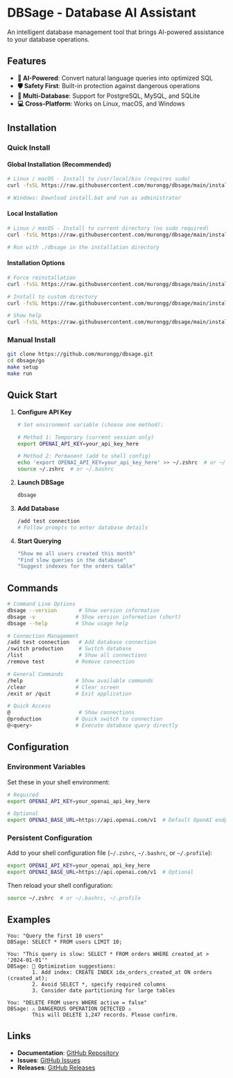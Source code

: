 # DBSage - Database AI Assistant

An intelligent database management tool that brings AI-powered assistance to your database operations.

## Features

- **🧠 AI-Powered**: Convert natural language queries into optimized SQL
- **🛡️ Safety First**: Built-in protection against dangerous operations 
- **🔌 Multi-Database**: Support for PostgreSQL, MySQL, and SQLite
- **💻 Cross-Platform**: Works on Linux, macOS, and Windows

## Installation

### Quick Install

#### Global Installation (Recommended)
```bash
# Linux / macOS - Install to /usr/local/bin (requires sudo)
curl -fsSL https://raw.githubusercontent.com/murongg/dbsage/main/install.sh | sudo bash

# Windows: Download install.bat and run as administrator
```

#### Local Installation
```bash
# Linux / macOS - Install to current directory (no sudo required)
curl -fsSL https://raw.githubusercontent.com/murongg/dbsage/main/install.sh | bash -s -- --local

# Run with ./dbsage in the installation directory
```

#### Installation Options
```bash
# Force reinstallation
curl -fsSL https://raw.githubusercontent.com/murongg/dbsage/main/install.sh | sudo bash -s -- --force

# Install to custom directory
curl -fsSL https://raw.githubusercontent.com/murongg/dbsage/main/install.sh | sudo bash -s -- --dir /opt/bin

# Show help
curl -fsSL https://raw.githubusercontent.com/murongg/dbsage/main/install.sh | bash -s -- --help
```

### Manual Install
```bash
git clone https://github.com/murongg/dbsage.git
cd dbsage/go
make setup
make run
```

## Quick Start

1. **Configure API Key**
   ```bash
   # Set environment variable (choose one method):
   
   # Method 1: Temporary (current session only)
   export OPENAI_API_KEY=your_api_key_here
   
   # Method 2: Permanent (add to shell config)
   echo 'export OPENAI_API_KEY=your_api_key_here' >> ~/.zshrc  # or ~/.bashrc
   source ~/.zshrc  # or ~/.bashrc
   ```

2. **Launch DBSage**
   ```bash
   dbsage
   ```

3. **Add Database**
   ```bash
   /add test connection
   # Follow prompts to enter database details
   ```

4. **Start Querying**
   ```bash
   "Show me all users created this month"
   "Find slow queries in the database"
   "Suggest indexes for the orders table"
   ```

## Commands

```bash
# Command Line Options
dbsage --version       # Show version information
dbsage -v             # Show version information (short)
dbsage --help         # Show usage help

# Connection Management
/add test connection   # Add database connection
/switch production     # Switch database
/list                  # Show all connections
/remove test          # Remove connection

# General Commands
/help                 # Show available commands
/clear                # Clear screen
/exit or /quit        # Exit application

# Quick Access
@                      # Show connections
@production           # Quick switch to connection
@<query>              # Execute database query directly
```

## Configuration

### Environment Variables

Set these in your shell environment:

```bash
# Required
export OPENAI_API_KEY=your_openai_api_key_here

# Optional
export OPENAI_BASE_URL=https://api.openai.com/v1  # Default OpenAI endpoint
```

### Persistent Configuration

Add to your shell configuration file (`~/.zshrc`, `~/.bashrc`, or `~/.profile`):

```bash
export OPENAI_API_KEY=your_openai_api_key_here
export OPENAI_BASE_URL=https://api.openai.com/v1  # Optional
```

Then reload your shell configuration:
```bash
source ~/.zshrc  # or ~/.bashrc, ~/.profile
```

## Examples

```
You: "Query the first 10 users"
DBSage: SELECT * FROM users LIMIT 10;

You: "This query is slow: SELECT * FROM orders WHERE created_at > '2024-01-01'"
DBSage: 🚀 Optimization suggestions:
        1. Add index: CREATE INDEX idx_orders_created_at ON orders (created_at);
        2. Avoid SELECT *, specify required columns
        3. Consider date partitioning for large tables

You: "DELETE FROM users WHERE active = false"
DBSage: ⚠️ DANGEROUS OPERATION DETECTED ⚠️
        This will DELETE 1,247 records. Please confirm.
```

## Links

- **Documentation**: [GitHub Repository](https://github.com/murongg/dbsage)
- **Issues**: [GitHub Issues](https://github.com/murongg/dbsage/issues)
- **Releases**: [GitHub Releases](https://github.com/murongg/dbsage/releases)

